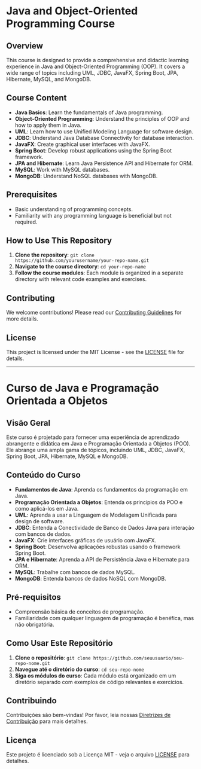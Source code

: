 # Java and Object-Oriented Programming Course

## Overview
This course is designed to provide a comprehensive and didactic learning experience in Java and Object-Oriented Programming (OOP). It covers a wide range of topics including UML, JDBC, JavaFX, Spring Boot, JPA, Hibernate, MySQL, and MongoDB.

## Course Content
- **Java Basics**: Learn the fundamentals of Java programming.
- **Object-Oriented Programming**: Understand the principles of OOP and how to apply them in Java.
- **UML**: Learn how to use Unified Modeling Language for software design.
- **JDBC**: Understand Java Database Connectivity for database interaction.
- **JavaFX**: Create graphical user interfaces with JavaFX.
- **Spring Boot**: Develop robust applications using the Spring Boot framework.
- **JPA and Hibernate**: Learn Java Persistence API and Hibernate for ORM.
- **MySQL**: Work with MySQL databases.
- **MongoDB**: Understand NoSQL databases with MongoDB.

## Prerequisites
- Basic understanding of programming concepts.
- Familiarity with any programming language is beneficial but not required.

## How to Use This Repository
1. **Clone the repository**: `git clone https://github.com/yourusername/your-repo-name.git`
2. **Navigate to the course directory**: `cd your-repo-name`
3. **Follow the course modules**: Each module is organized in a separate directory with relevant code examples and exercises.

## Contributing
We welcome contributions! Please read our [Contributing Guidelines](CONTRIBUTING.md) for more details.

## License
This project is licensed under the MIT License - see the [LICENSE](LICENSE) file for details.

---

# Curso de Java e Programação Orientada a Objetos

## Visão Geral
Este curso é projetado para fornecer uma experiência de aprendizado abrangente e didática em Java e Programação Orientada a Objetos (POO). Ele abrange uma ampla gama de tópicos, incluindo UML, JDBC, JavaFX, Spring Boot, JPA, Hibernate, MySQL e MongoDB.

## Conteúdo do Curso
- **Fundamentos de Java**: Aprenda os fundamentos da programação em Java.
- **Programação Orientada a Objetos**: Entenda os princípios da POO e como aplicá-los em Java.
- **UML**: Aprenda a usar a Linguagem de Modelagem Unificada para design de software.
- **JDBC**: Entenda a Conectividade de Banco de Dados Java para interação com bancos de dados.
- **JavaFX**: Crie interfaces gráficas de usuário com JavaFX.
- **Spring Boot**: Desenvolva aplicações robustas usando o framework Spring Boot.
- **JPA e Hibernate**: Aprenda a API de Persistência Java e Hibernate para ORM.
- **MySQL**: Trabalhe com bancos de dados MySQL.
- **MongoDB**: Entenda bancos de dados NoSQL com MongoDB.

## Pré-requisitos
- Compreensão básica de conceitos de programação.
- Familiaridade com qualquer linguagem de programação é benéfica, mas não obrigatória.

## Como Usar Este Repositório
1. **Clone o repositório**: `git clone https://github.com/seuusuario/seu-repo-nome.git`
2. **Navegue até o diretório do curso**: `cd seu-repo-nome`
3. **Siga os módulos do curso**: Cada módulo está organizado em um diretório separado com exemplos de código relevantes e exercícios.

## Contribuindo
Contribuições são bem-vindas! Por favor, leia nossas [Diretrizes de Contribuição](CONTRIBUTING.md) para mais detalhes.

## Licença
Este projeto é licenciado sob a Licença MIT - veja o arquivo [LICENSE](LICENSE) para detalhes.
